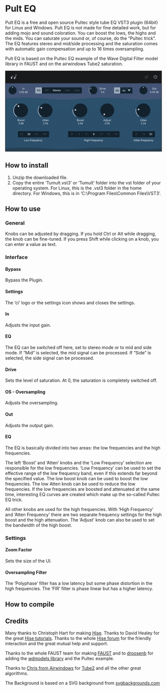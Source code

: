 # Pult EQ
Pult EQ is a free and open source Pultec style tube EQ VST3 plugin (64bit) for Linux and Windows. Pult EQ is not made for fine detailed work, but for adding mojo and sound coloration. You can boost the lows, the highs and the mids. You can saturate your sound or, of course, do the “Pultec trick”. The EQ features stereo and mid/side processing and the saturation comes with automatic gain compensation and up to 16 times oversampling.

Pult EQ is based on the Pultec EQ example of the Wave Digital Filter model library in FAUST and on the airwindows Tube2 saturation.

![Preview of the Pult EQ interface](pulteq.png)

## How to install
1. Unzip the downloaded file.
2. Copy the entire ‘Tumult.vst3’ or ‘Tumult’ folder into the vst folder of your operating system. For Linux, this is the .vst3 folder in the home directory. For Windows, this is in ‘C:\\Program Files\\Common Files\\VST3’.

## How to use
### General
Knobs can be adjusted by dragging. If you hold Ctrl or Alt while dragging, the knob can be fine-tuned. If you press Shift while clicking on a knob, you can enter a value as text.

### Interface
#### Bypass
Bypass the Plugin.

#### Settings
The ‘ci‘ logo or the settings icon shows and closes the settings.

#### In
Adjusts the input gain.

#### EQ
The EQ can be switched off here, set to stereo mode or to mid and side mode. If “Mid” is selected, the mid signal can be processed. If “Side” is selected, the side signal can be processed.

#### Drive
Sets the level of saturation. At 0, the saturation is completely switched off.

#### OS - Oversampling
Adjusts the oversampling.

#### Out
Adjusts the output gain.

#### EQ
The EQ is basically divided into two areas: the low frequencies and the high frequencies.

The left ‘Boost’ and ‘Atten’ knobs and the ‘Low Frequency’ selection are responsible for the low frequencies. ‘Low Frequency’ can be used to set the effective range of the low frequency band, even if this extends far beyond the specified value. The low boost knob can be used to boost the low frequencies. The low Atten knob can be used to reduce the low frequencies. If the low frequencies are boosted and attenuated at the same time, interesting EQ curves are created which make up the so-called Pultec EQ trick.

All other knobs are used for the high frequencies. With ‘High Frequency’ and ‘Atten Frequency’ there are two separate frequency settings for the high boost and the high attenuation. The ‘Adjust’ knob can also be used to set the bandwidth of the high boost.

### Settings
#### Zoom Factor
Sets the size of the UI.

#### Oversampling Filter
The ‘Polyphase’ filter has a low latency but some phase distortion in the high frequencies. The ‘FIR’ filter is phase linear but has a higher latency.

## How to compile

## Credits
Many thanks to Christoph Hart for making [Hise](https://github.com/christophhart/HISE). Thanks to David Healey for the great [Hise tutorials](https://www.youtube.com/@DHealey/featured). Thanks to the whole [Hise forum](https://forum.hise.audio/) for the friendly interaction and the great mutual help and support.

Thanks to the whole FAUST team for making [FAUST](github.com/grame-cncm/faust) and to [droosenb](https://github.com/droosenb) for adding the [wdmodels library](https://faustlibraries.grame.fr/libs/wdmodels/) and the Pultec example.

Thanks to [Chris from Airwindows](https://github.com/airwindows/airwindows) for [Tube2](https://www.airwindows.com/tube2/) and all the other great algorithms.

The Background is based on a SVG background from [svgbackgrounds.com](https://www.svgbackgrounds.com/set/free-svg-backgrounds-and-patterns/)